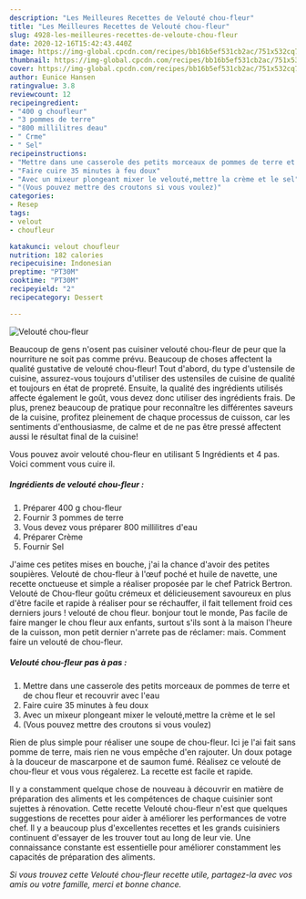 ```yaml
---
description: "Les Meilleures Recettes de Velouté chou-fleur"
title: "Les Meilleures Recettes de Velouté chou-fleur"
slug: 4928-les-meilleures-recettes-de-veloute-chou-fleur
date: 2020-12-16T15:42:43.440Z
image: https://img-global.cpcdn.com/recipes/bb16b5ef531cb2ac/751x532cq70/veloute-chou-fleur-photo-principale-de-la-recette.jpg
thumbnail: https://img-global.cpcdn.com/recipes/bb16b5ef531cb2ac/751x532cq70/veloute-chou-fleur-photo-principale-de-la-recette.jpg
cover: https://img-global.cpcdn.com/recipes/bb16b5ef531cb2ac/751x532cq70/veloute-chou-fleur-photo-principale-de-la-recette.jpg
author: Eunice Hansen
ratingvalue: 3.8
reviewcount: 12
recipeingredient:
- "400 g choufleur"
- "3 pommes de terre"
- "800 millilitres deau"
- " Crme"
- " Sel"
recipeinstructions:
- "Mettre dans une casserole des petits morceaux de pommes de terre et de chou fleur et recouvrir avec l&#39;eau"
- "Faire cuire 35 minutes à feu doux"
- "Avec un mixeur plongeant mixer le velouté,mettre la crème et le sel"
- "(Vous pouvez mettre des croutons si vous voulez)"
categories:
- Resep
tags:
- velout
- choufleur

katakunci: velout choufleur 
nutrition: 182 calories
recipecuisine: Indonesian
preptime: "PT30M"
cooktime: "PT30M"
recipeyield: "2"
recipecategory: Dessert

---
```



![Velouté chou-fleur](https://img-global.cpcdn.com/recipes/bb16b5ef531cb2ac/751x532cq70/veloute-chou-fleur-photo-principale-de-la-recette.jpg)

Beaucoup de gens n'osent pas cuisiner velouté chou-fleur de peur que la nourriture ne soit pas comme prévu. Beaucoup de choses affectent la qualité gustative de velouté chou-fleur! Tout d'abord, du type d'ustensile de cuisine, assurez-vous toujours d'utiliser des ustensiles de cuisine de qualité et toujours en état de propreté. Ensuite, la qualité des ingrédients utilisés affecte également le goût, vous devez donc utiliser des ingrédients frais. De plus, prenez beaucoup de pratique pour reconnaître les différentes saveurs de la cuisine, profitez pleinement de chaque processus de cuisson, car les sentiments d'enthousiasme, de calme et de ne pas être pressé affectent aussi le résultat final de la cuisine!

<!--inarticleads1-->

Vous pouvez avoir velouté chou-fleur en utilisant 5 Ingrédients et 4 pas. Voici comment vous cuire il.

##### Ingrédients de velouté chou-fleur :

1. Préparer 400 g chou-fleur
1. Fournir 3 pommes de terre
1. Vous devez vous préparer 800 millilitres d&#39;eau
1. Préparer  Crème
1. Fournir  Sel


J&#39;aime ces petites mises en bouche, j&#39;ai la chance d&#39;avoir des petites soupières. Velouté de chou-fleur à l&#39;œuf poché et huile de navette, une recette onctueuse et simple a réaliser proposée par le chef Patrick Bertron. Velouté de Chou-fleur goûtu crémeux et délicieusement savoureux en plus d&#39;être facile et rapide à réaliser pour se réchauffer, il fait tellement froid ces derniers jours ! velouté de chou fleur. bonjour tout le monde, Pas facile de faire manger le chou fleur aux enfants, surtout s&#39;ils sont à la maison l&#39;heure de la cuisson, mon petit dernier n&#39;arrete pas de réclamer: mais. Comment faire un velouté de chou-fleur. 

<!--inarticleads2-->

##### Velouté chou-fleur pas à pas :

1. Mettre dans une casserole des petits morceaux de pommes de terre et de chou fleur et recouvrir avec l&#39;eau
1. Faire cuire 35 minutes à feu doux
1. Avec un mixeur plongeant mixer le velouté,mettre la crème et le sel
1. (Vous pouvez mettre des croutons si vous voulez)


Rien de plus simple pour réaliser une soupe de chou-fleur. Ici je l&#39;ai fait sans pomme de terre, mais rien ne vous empêche d&#39;en rajouter. Un doux potage à la douceur de mascarpone et de saumon fumé. Réalisez ce velouté de chou-fleur et vous vous régalerez. La recette est facile et rapide. 

<!--inarticleads1-->

<p>
Il y a constamment quelque chose de nouveau à découvrir en matière de préparation des aliments et les compétences de chaque cuisinier sont sujettes à rénovation. Cette recette Velouté chou-fleur n'est que quelques suggestions de recettes pour aider à améliorer les performances de votre chef. Il y a beaucoup plus d'excellentes recettes et les grands cuisiniers continuent d'essayer de les trouver tout au long de leur vie. Une connaissance constante est essentielle pour améliorer constamment les capacités de préparation des aliments.
</p>

<p>
<i>Si vous trouvez cette Velouté chou-fleur recette utile, partagez-la avec vos amis ou votre famille, merci et bonne chance.</i>
</p>
